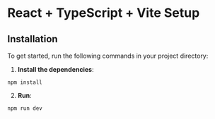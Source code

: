 # React + TypeScript + Vite Setup

## Installation

To get started, run the following commands in your project directory:

1. **Install the dependencies**:

  `npm install`

2. **Run**:

  `npm run dev`
